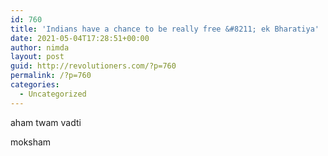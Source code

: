```yaml
---
id: 760
title: 'Indians have a chance to be really free &#8211; ek Bharatiya'
date: 2021-05-04T17:28:51+00:00
author: nimda
layout: post
guid: http://revolutioners.com/?p=760
permalink: /?p=760
categories:
  - Uncategorized
---
```

aham twam vadti

moksham
